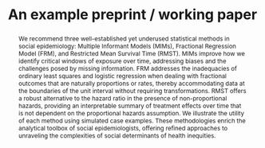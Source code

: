 ---
title: "An example preprint / working paper"
authors:
  - admin
  - Melody S. Goodman
  - Marina M. Wizentier
  - Jemar R. Bather

# Publication type.
# Accepts a single type but formatted as a YAML list (for Hugo requirements).
# Enter a publication type from the CSL standard.
publication_types: ["Revised and Resubmitted"]

# Publication name and optional abbreviated publication name.
publication: "American Journal of Epidemiology"
publication_short: ""

abstract: |
  We recommend three well-established yet underused statistical methods in social epidemiology: Multiple Informant Models (MIMs), Fractional Regression Model (FRM), and Restricted Mean Survival Time (RMST). MIMs improve how we identify critical windows of exposure over time, addressing biases and the challenges posed by missing information. FRM addresses the inadequacies of ordinary least squares and logistic regression when dealing with fractional outcomes that are naturally proportions or rates, thereby accommodating data at the boundaries of the unit interval without requiring transformations. RMST offers a robust alternative to the hazard ratio in the presence of non-proportional hazards, providing an interpretable summary of treatment effects over time that is not dependent on the proportional hazards assumption. We illustrate the utility of each method using simulated case examples. These methodologies enrich the analytical toolbox of social epidemiologists, offering refined approaches to unraveling the complexities of social determinants of health inequities.

featured: true

# Featured image
# To use, add an image named `featured.jpg/png` to your page's folder. 
image:
  caption: 'Image credit: [**Unsplash**](https://unsplash.com/photos/s9CC2SKySJM)'
  focal_point: ""
  preview_only: false

# Associated Projects (optional).
#   Associate this publication with one or more of your projects.
#   Simply enter your project's folder or file name without extension.
#   E.g. `internal-project` references `content/project/internal-project/index.md`.
#   Otherwise, set `projects: []`.
projects: []

# Slides (optional).
#   Associate this publication with Markdown slides.
#   Simply enter your slide deck's filename without extension.
#   E.g. `slides: "example"` references `content/slides/example/index.md`.
#   Otherwise, set `slides: ""`.
slides: ""
---